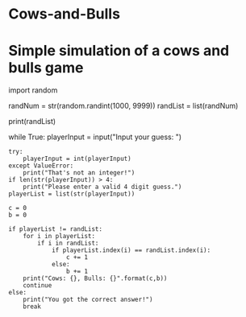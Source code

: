 # Cows-and-Bulls

Simple simulation of a cows and bulls game
==========================================

import random

randNum = str(random.randint(1000, 9999))
randList = list(randNum)

print(randList)

while True:
    playerInput = input("Input your guess: ")
    
    try:
        playerInput = int(playerInput)
    except ValueError:
        print("That's not an integer!")
    if len(str(playerInput)) > 4:
        print("Please enter a valid 4 digit guess.")
    playerList = list(str(playerInput))
    
    c = 0
    b = 0
    
    if playerList != randList:
        for i in playerList:
            if i in randList:
                if playerList.index(i) == randList.index(i):
                    c += 1
                else:
                    b += 1
        print("Cows: {}, Bulls: {}".format(c,b))
        continue
    else:
        print("You got the correct answer!")
        break

